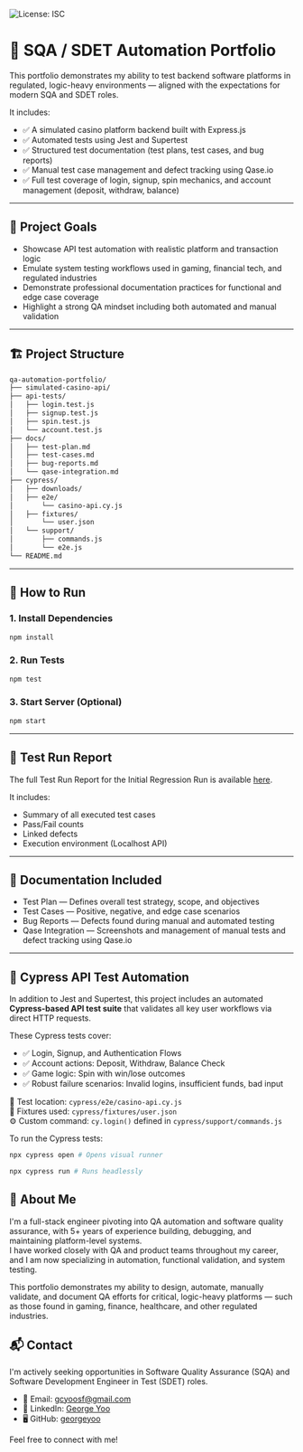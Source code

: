 ![License: ISC](https://img.shields.io/badge/License-ISC-blue.svg)

# 🎯 SQA / SDET Automation Portfolio

This portfolio demonstrates my ability to test backend software platforms in regulated, logic-heavy environments — aligned with the expectations for modern SQA and SDET roles.

It includes:
- ✅ A simulated casino platform backend built with Express.js
- ✅ Automated tests using Jest and Supertest
- ✅ Structured test documentation (test plans, test cases, and bug reports)
- ✅ Manual test case management and defect tracking using Qase.io
- ✅ Full test coverage of login, signup, spin mechanics, and account management (deposit, withdraw, balance)

---

## 🧠 Project Goals

- Showcase API test automation with realistic platform and transaction logic
- Emulate system testing workflows used in gaming, financial tech, and regulated industries
- Demonstrate professional documentation practices for functional and edge case coverage
- Highlight a strong QA mindset including both automated and manual validation

---

## 🏗️ Project Structure

```bash
qa-automation-portfolio/
├── simulated-casino-api/
├── api-tests/  
│   ├── login.test.js
│   ├── signup.test.js
│   ├── spin.test.js
│   └── account.test.js
├── docs/  
│   ├── test-plan.md
│   ├── test-cases.md
│   ├── bug-reports.md
│   └── qase-integration.md
├── cypress/
│   ├── downloads/
│   ├── e2e/
│       └── casino-api.cy.js
│   ├── fixtures/
│       └── user.json
│   └── support/
│       ├── commands.js
│       └── e2e.js
└── README.md 
```

---

## 🔧 How to Run

### 1. Install Dependencies

```bash
npm install
```

### 2. Run Tests

```bash
npm test
```

### 3. Start Server (Optional)

```bash
npm start
```

---

## 📄 Test Run Report

The full Test Run Report for the Initial Regression Run is available [here](https://app.qase.io/public/report/9acc00fe4a841e97d2e1856e2a851f7a592af9b2).

It includes:
- Summary of all executed test cases
- Pass/Fail counts
- Linked defects
- Execution environment (Localhost API)

---

## 📄 Documentation Included

- Test Plan — Defines overall test strategy, scope, and objectives
- Test Cases — Positive, negative, and edge case scenarios
- Bug Reports — Defects found during manual and automated testing
- Qase Integration — Screenshots and management of manual tests and defect tracking using Qase.io


---

## 🧪 Cypress API Test Automation

In addition to Jest and Supertest, this project includes an automated **Cypress-based API test suite** that validates all key user workflows via direct HTTP requests.

These Cypress tests cover:

- ✅ Login, Signup, and Authentication Flows
- ✅ Account actions: Deposit, Withdraw, Balance Check
- ✅ Game logic: Spin with win/lose outcomes
- ✅ Robust failure scenarios: Invalid logins, insufficient funds, bad input

📂 Test location: `cypress/e2e/casino-api.cy.js`  
📁 Fixtures used: `cypress/fixtures/user.json`  
⚙️ Custom command: `cy.login()` defined in `cypress/support/commands.js`

To run the Cypress tests:

```bash
npx cypress open # Opens visual runner

npx cypress run # Runs headlessly
```

## 📣 About Me

I'm a full-stack engineer pivoting into QA automation and software quality assurance, with 5+ years of experience building, debugging, and maintaining platform-level systems.  
I have worked closely with QA and product teams throughout my career, and I am now specializing in automation, functional validation, and system testing.

This portfolio demonstrates my ability to design, automate, manually validate, and document QA efforts for critical, logic-heavy platforms — such as those found in gaming, finance, healthcare, and other regulated industries.

## 📬 Contact

I'm actively seeking opportunities in Software Quality Assurance (SQA) and Software Development Engineer in Test (SDET) roles.

- 📧 Email: gcyoosf@gmail.com
- 💼 LinkedIn: [George Yoo](https://www.linkedin.com/in/george-yoo/)
- 🖥️ GitHub: [georgeyoo](https://github.com/georgeyoo)

Feel free to connect with me!

